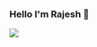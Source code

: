 ### Hello I'm Rajesh 👋

<!--
**Rajesh1099/Rajesh1099** is a ✨ _special_ ✨ repository because its `README.md` (this file) appears on your GitHub profile.

Here are some ideas to get you started:

- 🔭 I’m currently a student
- 🌱 I’m currently learning React
- 👯 I’m looking to collaborate on ...
- 🤔 I’m looking for help with ...
- 💬 Ask me about ...
- 📫 How to reach me: ... Gmail:rajesh.lingampalli10@gmail.com
- 😄 Pronouns: He/His
- ⚡ Fun fact: Coding will soon be as important as reading. ...
-->

<img src="https://github-readme-stats.vercel.app/api?username=rajesh1099&&show_icons=true&title_color=ffffff&icon_color=bb2acf&text_color=daf7dc&bg_color=151515">
